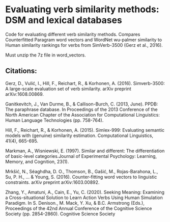 # Evaluating verb similarity methods: DSM and lexical databases
Code for evaluating different verb similarity methods.
Compares Counterfitted Paragram word vectors and WordNet wu-palmer similarity to Human similarity rankings for verbs from SimVerb-3500 (Gerz et al., 2016).

Must unzip the 7z file in word_vectors.

## Citations:

Gerz, D., Vulić, I., Hill, F., Reichart, R., & Korhonen, A. (2016). Simverb-3500: A large-scale evaluation set of verb similarity. arXiv preprint arXiv:1608.00869.

Ganitkevitch, J., Van Durme, B., & Callison-Burch, C. (2013, June). PPDB: The paraphrase database. In Proceedings of the 2013 Conference of the North American Chapter of the Association for Computational Linguistics: Human Language Technologies (pp. 758-764).

Hill, F., Reichart, R., & Korhonen, A. (2015). Simlex-999: Evaluating semantic models with (genuine) similarity estimation. Computational Linguistics, 41(4), 665-695.

Markman, A., Wisniewski, E. (1997).  Similar and different: The differentiation of basic-level categories.Journal of Experimental Psychology:  Learning, Memory, and Cognition, 23(1).

Mrkšić, N., Séaghdha, D. O., Thomson, B., Gašić, M., Rojas-Barahona, L., Su, P. H., ... & Young, S. (2016). Counter-fitting word vectors to linguistic constraints. arXiv preprint arXiv:1603.00892.

Zhang, Y., Amatuni, A., Cain, E., Yu, C. (2020). Seeking Meaning: Examining a Cross-situational Solution to Learn Action Verbs Using Human Simulation Paradigm. In S. Denison., M. Mack, Y. Xu, & B.C. Armstrong (Eds.), Proceedings of the 42nd Annual Conference of the Cognitive Science Society (pp. 2854-2860). Cognitive Science Society

